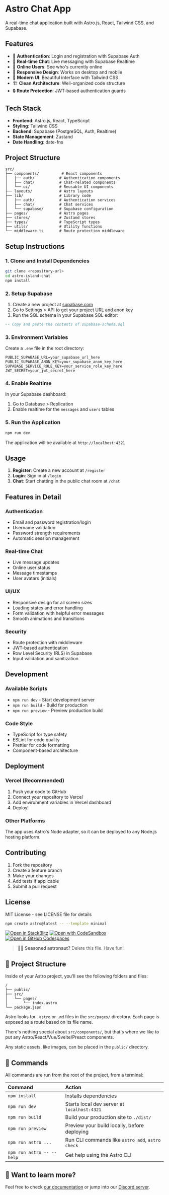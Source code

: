 # Astro Chat App

A real-time chat application built with Astro.js, React, Tailwind CSS, and Supabase.

## Features

- 🔐 **Authentication**: Login and registration with Supabase Auth
- 💬 **Real-time Chat**: Live messaging with Supabase Realtime
- 👥 **Online Users**: See who's currently online
- 📱 **Responsive Design**: Works on desktop and mobile
- 🎨 **Modern UI**: Beautiful interface with Tailwind CSS
- 🏗️ **Clean Architecture**: Well-organized code structure
- 🔒 **Route Protection**: JWT-based authentication guards

## Tech Stack

- **Frontend**: Astro.js, React, TypeScript
- **Styling**: Tailwind CSS
- **Backend**: Supabase (PostgreSQL, Auth, Realtime)
- **State Management**: Zustand
- **Date Handling**: date-fns

## Project Structure

```
src/
├── components/          # React components
│   ├── auth/           # Authentication components
│   ├── chat/           # Chat-related components
│   └── ui/             # Reusable UI components
├── layouts/            # Astro layouts
├── lib/                # Library code
│   ├── auth/           # Authentication services
│   ├── chat/           # Chat services
│   └── supabase/       # Supabase configuration
├── pages/              # Astro pages
├── stores/             # Zustand stores
├── types/              # TypeScript types
├── utils/              # Utility functions
└── middleware.ts       # Route protection middleware
```

## Setup Instructions

### 1. Clone and Install Dependencies

```bash
git clone <repository-url>
cd astro-island-chat
npm install
```

### 2. Setup Supabase

1. Create a new project at [supabase.com](https://supabase.com)
2. Go to Settings > API to get your project URL and anon key
3. Run the SQL schema in your Supabase SQL editor:

```sql
-- Copy and paste the contents of supabase-schema.sql
```

### 3. Environment Variables

Create a `.env` file in the root directory:

```env
PUBLIC_SUPABASE_URL=your_supabase_url_here
PUBLIC_SUPABASE_ANON_KEY=your_supabase_anon_key_here
SUPABASE_SERVICE_ROLE_KEY=your_service_role_key_here
JWT_SECRET=your_jwt_secret_here
```

### 4. Enable Realtime

In your Supabase dashboard:

1. Go to Database > Replication
2. Enable realtime for the `messages` and `users` tables

### 5. Run the Application

```bash
npm run dev
```

The application will be available at `http://localhost:4321`

## Usage

1. **Register**: Create a new account at `/register`
2. **Login**: Sign in at `/login`
3. **Chat**: Start chatting in the public chat room at `/chat`

## Features in Detail

### Authentication

- Email and password registration/login
- Username validation
- Password strength requirements
- Automatic session management

### Real-time Chat

- Live message updates
- Online user status
- Message timestamps
- User avatars (initials)

### UI/UX

- Responsive design for all screen sizes
- Loading states and error handling
- Form validation with helpful error messages
- Smooth animations and transitions

### Security

- Route protection with middleware
- JWT-based authentication
- Row Level Security (RLS) in Supabase
- Input validation and sanitization

## Development

### Available Scripts

- `npm run dev` - Start development server
- `npm run build` - Build for production
- `npm run preview` - Preview production build

### Code Style

- TypeScript for type safety
- ESLint for code quality
- Prettier for code formatting
- Component-based architecture

## Deployment

### Vercel (Recommended)

1. Push your code to GitHub
2. Connect your repository to Vercel
3. Add environment variables in Vercel dashboard
4. Deploy!

### Other Platforms

The app uses Astro's Node adapter, so it can be deployed to any Node.js hosting platform.

## Contributing

1. Fork the repository
2. Create a feature branch
3. Make your changes
4. Add tests if applicable
5. Submit a pull request

## License

MIT License - see LICENSE file for details

```sh
npm create astro@latest -- --template minimal
```

[![Open in StackBlitz](https://developer.stackblitz.com/img/open_in_stackblitz.svg)](https://stackblitz.com/github/withastro/astro/tree/latest/examples/minimal)
[![Open with CodeSandbox](https://assets.codesandbox.io/github/button-edit-lime.svg)](https://codesandbox.io/p/sandbox/github/withastro/astro/tree/latest/examples/minimal)
[![Open in GitHub Codespaces](https://github.com/codespaces/badge.svg)](https://codespaces.new/withastro/astro?devcontainer_path=.devcontainer/minimal/devcontainer.json)

> 🧑‍🚀 **Seasoned astronaut?** Delete this file. Have fun!

## 🚀 Project Structure

Inside of your Astro project, you'll see the following folders and files:

```text
/
├── public/
├── src/
│   └── pages/
│       └── index.astro
└── package.json
```

Astro looks for `.astro` or `.md` files in the `src/pages/` directory. Each page is exposed as a route based on its file name.

There's nothing special about `src/components/`, but that's where we like to put any Astro/React/Vue/Svelte/Preact components.

Any static assets, like images, can be placed in the `public/` directory.

## 🧞 Commands

All commands are run from the root of the project, from a terminal:

| Command                   | Action                                           |
| :------------------------ | :----------------------------------------------- |
| `npm install`             | Installs dependencies                            |
| `npm run dev`             | Starts local dev server at `localhost:4321`      |
| `npm run build`           | Build your production site to `./dist/`          |
| `npm run preview`         | Preview your build locally, before deploying     |
| `npm run astro ...`       | Run CLI commands like `astro add`, `astro check` |
| `npm run astro -- --help` | Get help using the Astro CLI                     |

## 👀 Want to learn more?

Feel free to check [our documentation](https://docs.astro.build) or jump into our [Discord server](https://astro.build/chat).
